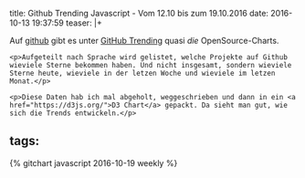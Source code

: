 title: Github Trending Javascript - Vom 12.10 bis zum 19.10.2016
date: 2016-10-13 19:37:59
teaser: |+ 
    <p>Auf <a href="https://github.com/">github</a> gibt es unter <a href="https://github.com/trending/">GitHub Trending</a> quasi <em>die</em> OpenSource-Charts.</p>

    <p>Aufgeteilt nach Sprache wird gelistet, welche Projekte auf Github wieviele Sterne bekommen haben. Und nicht insgesamt, sondern wieviele Sterne heute, wieviele in der letzen Woche und wieviele im letzen Monat.</p> 

    <p>Diese Daten hab ich mal abgeholt, weggeschrieben und dann in ein <a href="https://d3js.org/">D3 Chart</a> gepackt. Da sieht man gut, wie sich die Trends entwickeln.</p> 

tags:
---

<script src="https://d3js.org/d3.v4.js"></script>

{% gitchart javascript 2016-10-19 weekly %}
